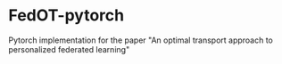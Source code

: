 # FedOT-pytorch
Pytorch implementation for the paper "An optimal transport approach to personalized federated learning"
